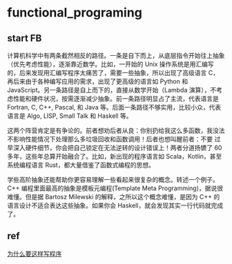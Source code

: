 # functional_programing

## start FB

计算机科学中有两条截然相反的路径。一条是自下而上，从底层指令开始往上抽象（优先考虑性能），逐渐靠近数学。比如，一开始的 Unix 操作系统是用汇编写的，后来发现用汇编写程序太痛苦了，需要一些抽象，所以出现了高级语言 C，再后来由于各种编写应用的需求，出现了更高级的语言如 Python 和 JavaScript。另一条路径是自上而下的，直接从数学开始（Lambda 演算），不考虑性能和硬件状况，按需逐渐减少抽象。前一条路径明显占了主流，代表语言是 Fortran, C, C++, Pascal, 和 Java 等。后面一条路径不够实用，比较小众，代表语言是 Algo, LISP, Small Talk 和 Haskell 等。

这两个阵营肯定是有争论的。前者想劝后者从良：你别扔给我这么多函数，我没法不影响性能情况下处理那么多垃圾回收和函数调用！后者也想叫醒前者：不要 过早深入硬件细节，你会把自己锁定在无法逆转的设计错误上！两者分道扬镳了 60 多年，这些年总算开始融合了。比如，新出现的程序语言如 Scala，Kotlin，甚至系统编程语言 Rust，都大量借鉴了函数式编程的思想。

学些高阶抽象还能帮助你更容易理解一些看起来很复杂的概念。转述一个例子。C++ 编程里面最高的抽象是模板元编程(Template Meta Programming)，据说很难懂。但是据 Bartosz Milewski 的解释，之所以这个概念难懂，是因为 C++ 的语言设计不适合表达这些抽象。如果你会 Haskell，就会发现其实一行代码就完成了。

## ref

[为什么要这样写程序](https://juejin.im/post/5c2b93c8e51d456d14582b93)
